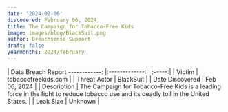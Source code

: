 ```yaml
---
date: '2024-02-06'
discovered: February 06, 2024
title: The Campaign for Tobacco-Free Kids
image: images/blog/BlackSuit.png
author: Breachsense Support
draft: false
yearmonths: 2024/february
---
```



| Data Breach Report
------------:     |:-------------:    | :-----:|
| Victim      | tobaccofreekids.com      | 
| Threat Actor      | BlackSuit      | 
| Date Discovered      | Feb 06, 2024      | 
| Description      | The Campaign for Tobacco-Free Kids is a leading force in the fight to reduce tobacco use and its deadly toll in the United States.      | 
| Leak Size      | Unknown      | 

